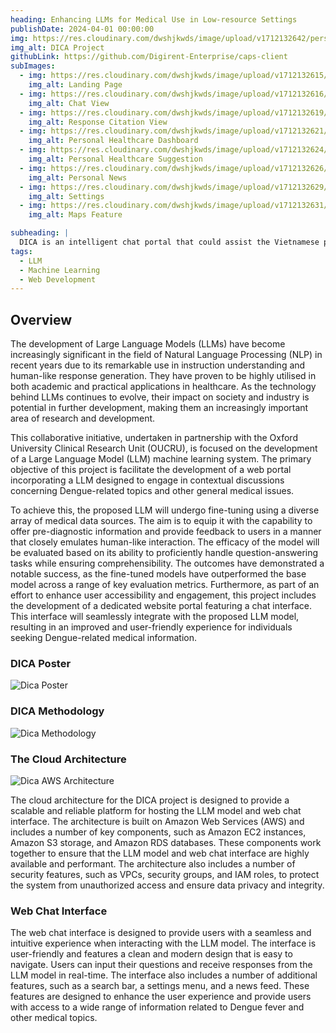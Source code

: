 ```yaml
---
heading: Enhancing LLMs for Medical Use in Low-resource Settings
publishDate: 2024-04-01 00:00:00
img: https://res.cloudinary.com/dwshjkwds/image/upload/v1712132642/personal-website/projects/dica/dica-cover_xyqomi.webp
img_alt: DICA Project
githubLink: https://github.com/Digirent-Enterprise/caps-client
subImages:
  - img: https://res.cloudinary.com/dwshjkwds/image/upload/v1712132615/personal-website/projects/dica/dica-1_fcyyko.webp
    img_alt: Landing Page
  - img: https://res.cloudinary.com/dwshjkwds/image/upload/v1712132616/personal-website/projects/dica/dica-2_wrxooe.webp
    img_alt: Chat View
  - img: https://res.cloudinary.com/dwshjkwds/image/upload/v1712132619/personal-website/projects/dica/dica-3_ls2bp1.webp
    img_alt: Response Citation View
  - img: https://res.cloudinary.com/dwshjkwds/image/upload/v1712132621/personal-website/projects/dica/dica-4_yfo71g.webp
    img_alt: Personal Healthcare Dashboard
  - img: https://res.cloudinary.com/dwshjkwds/image/upload/v1712132624/personal-website/projects/dica/dica-5_jczbsx.webp
    img_alt: Personal Healthcare Suggestion
  - img: https://res.cloudinary.com/dwshjkwds/image/upload/v1712132626/personal-website/projects/dica/dica-6_p9uosx.webp
    img_alt: Personal News
  - img: https://res.cloudinary.com/dwshjkwds/image/upload/v1712132629/personal-website/projects/dica/dica-7_p87tmj.webp
    img_alt: Settings
  - img: https://res.cloudinary.com/dwshjkwds/image/upload/v1712132631/personal-website/projects/dica/dica-8_ar0e2r.webp
    img_alt: Maps Feature

subheading: |
  DICA is an intelligent chat portal that could assist the Vietnamese public with questions related to medicine and health issues.
tags:
  - LLM
  - Machine Learning
  - Web Development
---
```


## Overview

The development of Large Language Models (LLMs) have become increasingly significant in the field
of Natural Language Processing (NLP) in recent years due to its remarkable use in instruction
understanding and human-like response generation. They have proven to be highly utilised in both
academic and practical applications in healthcare. As the technology behind LLMs continues to evolve,
their impact on society and industry is potential in further development, making them an increasingly
important area of research and development.

This collaborative initiative, undertaken in partnership with the Oxford University Clinical Research
Unit (OUCRU), is focused on the development of a Large Language Model (LLM) machine learning
system. The primary objective of this project is facilitate the development of a web portal incorporating
a LLM designed to engage in contextual discussions concerning Dengue-related topics and other general
medical issues.

To achieve this, the proposed LLM will undergo fine-tuning using a diverse array of medical data
sources. The aim is to equip it with the capability to offer pre-diagnostic information and provide
feedback to users in a manner that closely emulates human-like interaction. The efficacy of the model
will be evaluated based on its ability to proficiently handle question-answering tasks while ensuring
comprehensibility. The outcomes have demonstrated a notable success, as the fine-tuned models have
outperformed the base model across a range of key evaluation metrics.
Furthermore, as part of an effort to enhance user accessibility and engagement, this project includes the
development of a dedicated website portal featuring a chat interface. This interface will seamlessly
integrate with the proposed LLM model, resulting in an improved and user-friendly experience for
individuals seeking Dengue-related medical information.

### DICA Poster

![Dica Poster](https://res.cloudinary.com/dwshjkwds/image/upload/v1712132647/personal-website/projects/dica/dica-poster_o9dnnr.webp)

### DICA Methodology

![Dica Methodology](https://res.cloudinary.com/dwshjkwds/image/upload/v1712132644/personal-website/projects/dica/dica-methodology_wzuy2i.webp)

### The Cloud Architecture

![Dica AWS Architecture](https://res.cloudinary.com/dwshjkwds/image/upload/v1712132634/personal-website/projects/dica/dica-aws_bqiq8i.webp)

The cloud architecture for the DICA project is designed to provide a scalable and reliable platform for hosting the LLM model and web chat interface. The architecture is built on Amazon Web Services (AWS) and includes a number of key components, such as Amazon EC2 instances, Amazon S3 storage, and Amazon RDS databases. These components work together to ensure that the LLM model and web chat interface are highly available and performant. The architecture also includes a number of security features, such as VPCs, security groups, and IAM roles, to protect the system from unauthorized access and ensure data privacy and integrity.

### Web Chat Interface

The web chat interface is designed to provide users with a seamless and intuitive experience when interacting with the LLM model. The interface is user-friendly and features a clean and modern design that is easy to navigate. Users can input their questions and receive responses from the LLM model in real-time. The interface also includes a number of additional features, such as a search bar, a settings menu, and a news feed. These features are designed to enhance the user experience and provide users with access to a wide range of information related to Dengue fever and other medical topics.
